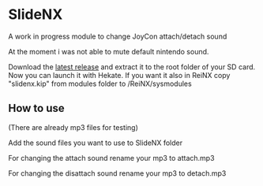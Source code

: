 # SlideNX
A work in progress module to change JoyCon attach/detach sound

At the moment i was not able to mute default nintendo sound.

Download the [latest release](https://github.com/jonyluke/SlideNX/releases) and extract it to the root folder of your SD card.
Now you can launch it with Hekate.
If you want it also in ReiNX copy "slidenx.kip" from modules folder to /ReiNX/sysmodules

## How to use

(There are already mp3 files for testing)

Add the sound files you want to use to SlideNX folder

For changing the attach sound rename your mp3 to attach.mp3

For changing the disattach sound rename your mp3 to detach.mp3